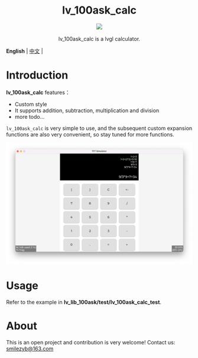 
<h1 align="center"> lv_100ask_calc</h1>

<p align="center">
<img src="./lv_100ask_calc_demo.gif">
</p>
<p align="center">
lv_100ask_calc is a lvgl calculator.
</p>


**English** | [中文](./README_zh.md) |


# Introduction
**lv_100ask_calc** features：

- Custom style
- It supports addition, subtraction, multiplication and division
- more todo...

`lv_100ask_calc` is very simple to use, and the subsequent custom expansion functions are also very convenient, so stay tuned for more functions.

![](./lv_100ask_calc_demo.png)


# Usage

Refer to the example in **lv_lib_100ask/test/lv_100ask_calc_test**.

# About
This is an open project and contribution is very welcome!
Contact us: smilezyb@163.com